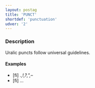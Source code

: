 ```yaml
---
layout: postag
title: 'PUNCT'
shortdef: 'punctuation'
udver: '2'
---
```


### Description

Uralic puncts follow universal guidelines.

#### Examples

* [fi] _.,!,?,",–_
* [fi] _..._

<!-- Interlanguage links updated Pá kvě 14 11:08:24 CEST 2021 -->
